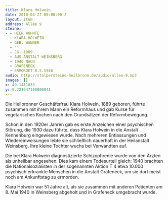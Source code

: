 ```yaml
---
title: Klara Holwein
date: 2010-04-27 00:00:00 Z
layout: item
address: Allee 9
steine:
- - HIER WOHNTE
  - KLARA HOLWEIN
  - GEB. WANNER
  - ''
  - JG. 1889
  - AUS ANSTALT WEINSBERG
  - 1940 NACH
  - GRAFENECK
  - ERMORDET 8.5.1940
audio: http://stolpersteine-heilbronn.de/audio/allee-9.mp3
images: []
x: 49.1411033
y: 9.221647100000041
---
```


Die Heilbronner Geschäftsfrau Klara Holwein, 1889 geboren, führte zusammen mit ihrem Mann ein Reformhaus und gab Kurse für vegetarisches Kochen nach den Grundsätzen der Reformbewegung.

Schon in den 1920er Jahren gab es erste Anzeichen einer psychischen Störung, die 1930 dazu führte, dass Klara Holwein in die Anstalt Kennenburg eingewiesen wurde. Nach mehreren Entlassungen und Wiedereinweisungen lebte sie schließlich dauerhaft in der Heilanstalt Weinsberg. Ihre kleine Tochter wuchs bei Verwandten auf.

Die bei Klara Holwein diagnostizierte Schizophrenie wurde von den Ärzten als unheilbar angesehen. Dies kam einem Todesurteil gleich: 1940 brachten die Nationalsozialisten in der sogenannten Aktion T 4 etwa 10.000 psychisch erkrankte Menschen in die Anstalt Grafeneck, um sie dort meist noch am Ankunftstag zu ermorden. 

Klara Holwein war 51 Jahre alt, als sie zusammen mit anderen Patienten am 8. Mai 1940 in Weinsberg abgeholt und in Grafeneck umgebracht wurde.